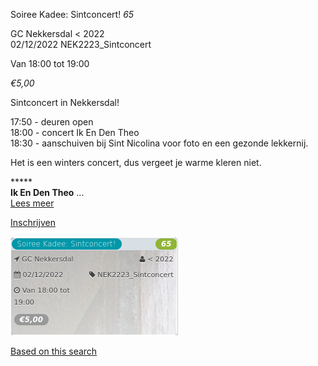 Soiree Kadee: Sintconcert! *65*

GC Nekkersdal < 2022  
02/12/2022 NEK2223\_Sintconcert  

Van 18:00 tot 19:00

*€5,00*

  

  

Sintconcert in Nekkersdal!  
  
17:50 - deuren open  
18:00 - concert Ik En Den Theo  
18:30 - aanschuiven bij Sint Nicolina voor foto en een gezonde lekkernij.  
  
Het is een winters concert, dus vergeet je warme kleren niet.  
  
\*\*\*\*\*  
**Ik En Den Theo** ...  
[Lees meer](https://tickets.vgc.be/activity/subscribe/NEK2223_Sintconcert)

[Inschrijven](https://tickets.vgc.be/activity/subscribe/NEK2223_Sintconcert)

![](84960.png)

[Based on this search](https://tickets.vgc.be/activity/index?&vrijeplaatsen=1&Age%5B%5D=4%2C6&entity=241)
